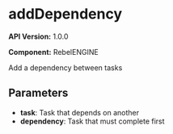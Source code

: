# addDependency

**API Version:** 1.0.0

**Component:** RebelENGINE

Add a dependency between tasks

## Parameters

- **task**: Task that depends on another
- **dependency**: Task that must complete first

